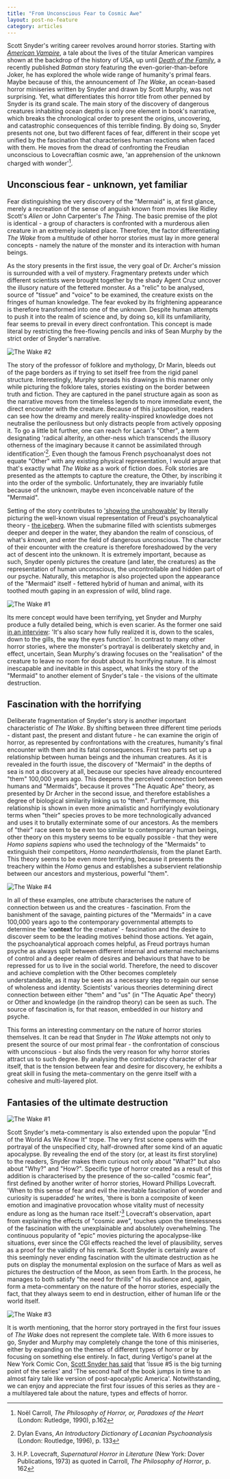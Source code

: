 ```yaml
---
title: "From Unconscious Fear to Cosmic Awe"
layout: post-no-feature
category: articles
---
```


Scott Snyder's writing career revolves around horror stories. Starting with [*American Vampire*](http://en.wikipedia.org/wiki/American_Vampire), a tale about the lives of the titular American vampires shown at the backdrop of the history of USA, up until [*Death of the Family*](http://en.wikipedia.org/wiki/Death_of_the_Family), a recently published *Batman* story featuring the even-gorier-than-before Joker, he has explored the whole wide range of humanity's primal fears. Maybe because of this, the announcement of *The Wake*, an ocean-based horror miniseries written by Snyder and drawn by Scott Murphy, was not surprising. Yet, what differentiates this horror title from other penned by Snyder is its grand scale. The main story of the discovery of dangerous creatures inhabiting ocean depths is only one element in book's narrative, which breaks the chronological order to present the origins, uncovering, and catastrophic consequences of this terrible finding. By doing so, Snyder presents not one, but two different faces of fear, different in their scope yet unified by the fascination that characterises human reactions when faced with them. He moves from the dread of confronting the Freudian unconscious to Lovecraftian cosmic awe, 'an apprehension of the unknown charged with wonder'[^2].

## Unconscious fear - unknown, yet familiar

Fear distinguishing the very discovery of the "Mermaid" is, at  first glance, merely a recreation of the sense of anguish known from movies like Ridley Scott's *Alien* or John Carpenter's *The Thing*. The basic premise of the plot is identical - a group of characters is confronted with a murderous alien creature in an extremely isolated place. Therefore, the factor differentiating *The Wake* from a multitude of other horror stories must lay in more general concepts -  namely the nature of the monster and its interaction with human beings.

As the story presents in the first issue, the very goal of Dr. Archer's mission is surrounded with a veil of mystery. Fragmentary pretexts under which different scientists were brought together by the shady Agent Cruz uncover the illusory nature of the fettered monster. As a "relic" to be analysed, source of "tissue" and "voice" to be examined, the creature exists on the fringes of human knowledge. The fear evoked by its frightening appearance is therefore transformed into one of the unknown. Despite human attempts to push it into the realm of science and, by doing so, kill its unfamiliarity, fear seems to prevail in every direct confrontation. This concept is made literal by restricting the free-flowing pencils and inks of Sean Murphy by the strict order of Snyder's narrative.

![*The Wake* #2](http://bulkybistro.com.s3.amazonaws.com/article_photos/2013-11-22_The_Wake_2.jpg)

The story of the professor of folklore and mythology, Dr Marin, bleeds out of the page borders as if trying to set itself free from the rigid panel structure. Interestingly, Murphy spreads his drawings in this manner only while picturing the folklore tales, stories existing on the border between truth and fiction. They are captured in the panel structure again as soon as the narrative moves from the timeless legends to more immediate event, the direct encounter with the creature. Because of this juxtaposition, readers can see how the dreamy and merely reality-inspired knowledge  does not neutralise the perilousness but only distracts people from actively opposing it. To go a little bit further, one can reach for Lacan's "Other", a term designating 'radical alterity, an other-ness which transcends the illusory otherness of the imaginary because it cannot be assimilated through identification'[^3]. Even though the famous French psychoanalyst does not equate "Other" with any existing physical representation, I would argue that that's exactly what *The Wake* as a work of fiction does. Folk stories are presented as the attempts to capture the creature, the Other, by inscribing it into the order of the symbolic. Unfortunately, they are invariably futile because of the unknown, maybe even inconceivable nature of the "Mermaid".

Setting of the story contributes to ['showing the unshowable'](http://www.heraldscotland.com/arts-ents/film/david-cronenberg-puts-sigmund-freud-on-the-couch.1328324765 "Alison Rowat, 'David Cronenberg puts Sigmund Freud on the couch'") by literally picturing the well-known visual representation of Freud's psychoanalytical theory - [the iceberg](http://en.wikipedia.org/wiki/File:Structural-Iceberg.svg "File:Structural-Iceberg.svg - Wikipedia, the free encyclopedia"). When the submarine filled with scientists submerges deeper and deeper in the water, they abandon the realm of conscious, of what's *known*, and enter the field of dangerous unconscious. The character of their encounter with the creature is therefore foreshadowed by the very act of descent into the unknown. It is extremely important, because as such, Snyder openly pictures the creature (and later, the creatures) as the representation of human unconscious, the uncontrollable and hidden part of our psyche. Naturally, this metaphor is also projected upon the appearance of the "Mermaid" itself - fettered hybrid of human and animal, with its toothed mouth gaping in an expression of wild, blind rage.

![The Wake #1](http://bulkybistro.com.s3.amazonaws.com/article_photos/2013-11-22_The_Wake_1.1.jpg)

Its mere concept would have been terrifying, yet Snyder and Murphy produce a fully detailed being, which is even scarier. As the former one said [in an interview](http://www.comicbookresources.com/?page=article&id=44570 "Snyder & Murphy Tackle The Primal Fear Of The Unknown In &quot;The Wake&quot; - Comic Book Resources"): 'It's also scary how fully realized it is, down to the scales, down to the gills, the way the eyes function'. In contrast to many other horror stories, where the monster's portrayal is deliberately sketchy and, in effect, uncertain, Sean Murphy's drawing focuses on the "realisation" of the creature to leave no room for doubt about its horrifying nature. It is almost inescapable and inevitable in this aspect, what links the story of the "Mermaid" to another element of Snyder's tale - the visions of the ultimate destruction.

## Fascination with the horrifying

Deliberate fragmentation of Snyder's story is another important characteristic of *The Wake*. By shifting between three different time periods - distant past, the present and distant future - he can examine the origin of horror, as represented by confrontations with the creatures, humanity's  final encounter with them and its fatal consequences. First two parts set up a relationship between human beings and the inhuman creatures. As it is revealed in the fourth issue, the discovery of "Mermaid" in the depths of sea is not a discovery at all, because our species have already encountered "them" 100,000 years ago. This deepens the perceived connection between humans and "Mermaids", because it proves "The Aquatic Ape" theory, as presented by Dr Archer in the second issue, and therefore establishes a degree of biological similarity linking us to "them". Furthermore, this relationship is shown in even more animalistic and horrifyingly evolutionary terms when "their" species proves to be more technologically advanced and uses it to brutally exterminate some of our ancestors. As the members of "their" race seem to be even too similar to contemporary human beings, other theory on this mystery seems to be equally possible - that they were *Homo sapiens sapiens* who used the technology of the "Mermaids" to extinguish their competitors, *Homo neanderthalensis*, from the planet Earth. This theory seems to be even more terrifying, because it presents the treachery within the *Homo* genus and establishes a subservient relationship between our ancestors and mysterious, powerful "them".

![The Wake #4](http://bulkybistro.com.s3.amazonaws.com/article_photos/2013-11-22_The_Wake_4.jpg)

In all of these examples, one attribute characterises the nature of connection between us and the creatures - fascination. From the banishment of the savage, painting pictures of the "Mermaids" in a cave 100,000 years ago to the contemporary governmental attempts to determine the '**context** for the creature' - fascination and the desire to discover seem to be the leading motives behind those actions. Yet again, the psychoanalytical approach comes helpful, as Freud portrays human psyche as always split between different internal and external mechanisms of control and a deeper realm of desires and behaviours that have to be repressed for us to live in the social world. Therefore, the need to discover and achieve completion with the Other becomes completely understandable, as it may be seen as a necessary step to regain our sense of wholeness and identity. Scientists' various theories determining direct connection between either "them" and "us" (in "The Aquatic Ape" theory) or Other and knowledge (in the raindrop theory) can be seen as such. The source of fascination is, for that reason, embedded in our history and psyche.

This forms an interesting commentary on the nature of horror stories themselves. It can be read that Snyder in *The Wake* attempts not only to present the source of our most primal fear - the confrontation of conscious with unconscious - but also finds the very reason for why horror stories attract us to such degree. By analysing the contradictory character of fear itself, that is the tension between fear and desire for discovery, he exhibits a great skill in fusing the meta-commentary on the genre itself with a cohesive and multi-layered plot.

## Fantasies of the ultimate destruction

![The Wake #1](http://bulkybistro.com.s3.amazonaws.com/article_photos/2013-11-22_The_Wake_1.2.jpg)

Scott Snyder's meta-commentary is also extended upon the popular "End of the World As We Know It" trope. The very first scene opens with the portrayal of the unspecified city, half-drowned after some kind of an aquatic apocalypse. By revealing the end of the story (or, at least its first storyline) to the readers, Snyder makes them curious not only about "What?" but also about "Why?" and "How?". Specific type of horror created as a result of this addition is characterised by the presence of the so-called "cosmic fear", first defined by another writer of horror stories, Howard Phillips Lovecraft. 'When to this sense of fear and evil the inevitable fascination of wonder and curiosity is superadded' he writes, 'there is born a composite of keen emotion and imaginative provocation whose vitality must of necessity endure as long as the human race itself.'[^4] Lovecraft's observation, apart from explaining the effects of "cosmic awe", touches upon the timelessness of the fascination with the unexplainable and absolutely overwhelming. The continuous popularity of "epic" movies picturing the apocalypse-like situations, ever since the CGI effects reached the level of plausibility, serves as a proof for the validity of his remark. Scott Snyder is certainly aware of this seemingly never ending fascination with the ultimate destruction as he puts on display the monumental explosion on the surface of Mars as well as pictures the destruction of the Moon, as seen from Earth. In the process, he manages to both satisfy "the need for thrills" of his audience and, again, form a meta-commentary on the nature of the horror stories, especially the fact, that they always seem to end in destruction, either of human life or the world itself.

![The Wake #3](http://bulkybistro.com.s3.amazonaws.com/article_photos/2013-11-22_The_Wake_3.jpg)

It is worth mentioning, that the horror story portrayed in the first four issues of *The Wake* does not represent the complete tale. With 6 more issues to go, Snyder and Murphy may completely change the tone of this miniseries, either by expanding on the themes of different types of horror or by focusing on something else entirely. In fact, during Vertigo's panel at the New York Comic Con, [Scott Snyder has said](http://www.bleedingcool.com/2013/10/15/what-scott-snyder-said-at-nycc-the-wake-is-about-to-change-gears-and-hes-completely-committed-to-american-vampire/ "What Scott Snyder Said at NYCC - The Wake Is About To &#039;Change Gears&#039; and He&#039;s &#039;Completely Committed&#039; to American Vampire - Bleeding Cool Comic Book, Movies and TV News and Rumors") that 'Issue #5 is the big turning point of the series' and 'The second half of the book jumps in time to an almost fairy tale like version of post-apocalyptic America'. Notwithstanding, we can enjoy and appreciate the first four issues of this series as they are - a multilayered tale about the nature, types and effects of horror.

[^2]: Noël Carroll, *The Philosophy of Horror, or, Paradoxes of the Heart* (London: Rutledge, 1990), p.162
[^3]: Dylan Evans, *An Introductory Dictionary of Lacanian Psychoanalysis* (London: Routledge, 1996), p. 133
[^4]: H.P. Lovecraft, *Supernatural Horror in Literature* (New York: Dover Publications, 1973) as quoted in Carroll, *The Philosophy of Horror*, p. 162
